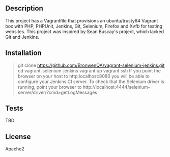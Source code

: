 ## Description
This project has a Vagrantfile that provisions an ubuntu/trusty64 Vagrant box with PHP, PHPUnit, Jenkins, Git, Selenium, Firefox and Xvfb for testing websites. This project was inspired by Sean Buscay's project, which lacked Git and Jenkins.

## Installation
> git clone https://github.com/BronwenQA/vagrant-selenium-jenkins.git 
> cd vagrant-selenium-jenkins
> vagrant up
> vagrant ssh
If you point the browser on your host to http:localhost:8080 you will be able to configure your Jenkins CI server.
To check that the Selenium driver is running, point your browser to http://localhost:4444/selenium-server/driver/?cmd=getLogMessages

## Tests
TBD

## License
Apache2
